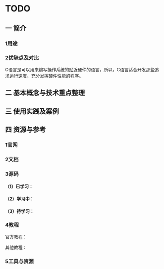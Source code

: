 # TODO

## 一 简介

### 1用途

### 2优缺点及对比
C语言是可以用来编写操作系统的贴近硬件的语言，所以，C语言适合开发那些追求运行速度、充分发挥硬件性能的程序。


## 二 基本概念与技术重点整理

## 三 使用实践及案例

## 

## 四 资源与参考

### 1官网

### 2文档

### 3源码

#### （1）已学习：



#### （2）学习中：



#### （3）待学习：



### 4教程

官方教程：

其他教程：

### 5工具与资源



